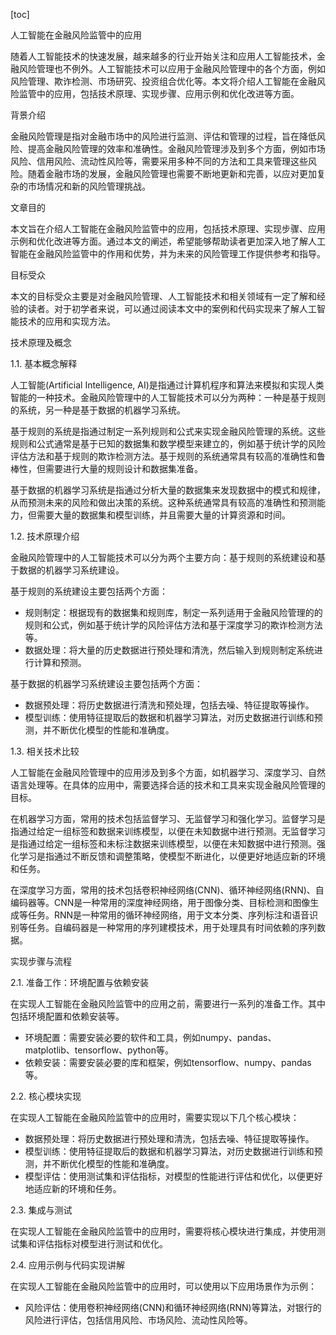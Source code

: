 
[toc]                    
                
                
人工智能在金融风险监管中的应用

随着人工智能技术的快速发展，越来越多的行业开始关注和应用人工智能技术，金融风险管理也不例外。人工智能技术可以应用于金融风险管理中的各个方面，例如风险管理、欺诈检测、市场研究、投资组合优化等。本文将介绍人工智能在金融风险监管中的应用，包括技术原理、实现步骤、应用示例和优化改进等方面。

背景介绍

金融风险管理是指对金融市场中的风险进行监测、评估和管理的过程，旨在降低风险、提高金融风险管理的效率和准确性。金融风险管理涉及到多个方面，例如市场风险、信用风险、流动性风险等，需要采用多种不同的方法和工具来管理这些风险。随着金融市场的发展，金融风险管理也需要不断地更新和完善，以应对更加复杂的市场情况和新的风险管理挑战。

文章目的

本文旨在介绍人工智能在金融风险监管中的应用，包括技术原理、实现步骤、应用示例和优化改进等方面。通过本文的阐述，希望能够帮助读者更加深入地了解人工智能在金融风险监管中的作用和优势，并为未来的风险管理工作提供参考和指导。

目标受众

本文的目标受众主要是对金融风险管理、人工智能技术和相关领域有一定了解和经验的读者。对于初学者来说，可以通过阅读本文中的案例和代码实现来了解人工智能技术的应用和实现方法。

技术原理及概念

1.1. 基本概念解释

人工智能(Artificial Intelligence, AI)是指通过计算机程序和算法来模拟和实现人类智能的一种技术。金融风险管理中的人工智能技术可以分为两种：一种是基于规则的系统，另一种是基于数据的机器学习系统。

基于规则的系统是指通过制定一系列规则和公式来实现金融风险管理的系统。这些规则和公式通常是基于已知的数据集和数学模型来建立的，例如基于统计学的风险评估方法和基于规则的欺诈检测方法。基于规则的系统通常具有较高的准确性和鲁棒性，但需要进行大量的规则设计和数据集准备。

基于数据的机器学习系统是指通过分析大量的数据集来发现数据中的模式和规律，从而预测未来的风险和做出决策的系统。这种系统通常具有较高的准确性和预测能力，但需要大量的数据集和模型训练，并且需要大量的计算资源和时间。

1.2. 技术原理介绍

金融风险管理中的人工智能技术可以分为两个主要方向：基于规则的系统建设和基于数据的机器学习系统建设。

基于规则的系统建设主要包括两个方面：

* 规则制定：根据现有的数据集和规则库，制定一系列适用于金融风险管理的的规则和公式，例如基于统计学的风险评估方法和基于深度学习的欺诈检测方法等。
* 数据处理：将大量的历史数据进行预处理和清洗，然后输入到规则制定系统进行计算和预测。

基于数据的机器学习系统建设主要包括两个方面：

* 数据预处理：将历史数据进行清洗和预处理，包括去噪、特征提取等操作。
* 模型训练：使用特征提取后的数据和机器学习算法，对历史数据进行训练和预测，并不断优化模型的性能和准确度。

1.3. 相关技术比较

人工智能在金融风险管理中的应用涉及到多个方面，如机器学习、深度学习、自然语言处理等。在具体的应用中，需要选择合适的技术和工具来实现金融风险管理的目标。

在机器学习方面，常用的技术包括监督学习、无监督学习和强化学习。监督学习是指通过给定一组标签和数据来训练模型，以便在未知数据中进行预测。无监督学习是指通过给定一组标签和未标注数据来训练模型，以便在未知数据中进行预测。强化学习是指通过不断反馈和调整策略，使模型不断进化，以便更好地适应新的环境和任务。

在深度学习方面，常用的技术包括卷积神经网络(CNN)、循环神经网络(RNN)、自编码器等。CNN是一种常用的深度神经网络，用于图像分类、目标检测和图像生成等任务。RNN是一种常用的循环神经网络，用于文本分类、序列标注和语音识别等任务。自编码器是一种常用的序列建模技术，用于处理具有时间依赖的序列数据。

实现步骤与流程

2.1. 准备工作：环境配置与依赖安装

在实现人工智能在金融风险监管中的应用之前，需要进行一系列的准备工作。其中包括环境配置和依赖安装等。

* 环境配置：需要安装必要的软件和工具，例如numpy、pandas、matplotlib、tensorflow、python等。
* 依赖安装：需要安装必要的库和框架，例如tensorflow、numpy、pandas等。

2.2. 核心模块实现

在实现人工智能在金融风险监管中的应用时，需要实现以下几个核心模块：

* 数据预处理：将历史数据进行预处理和清洗，包括去噪、特征提取等操作。
* 模型训练：使用特征提取后的数据和机器学习算法，对历史数据进行训练和预测，并不断优化模型的性能和准确度。
* 模型评估：使用测试集和评估指标，对模型的性能进行评估和优化，以便更好地适应新的环境和任务。

2.3. 集成与测试

在实现人工智能在金融风险监管中的应用时，需要将核心模块进行集成，并使用测试集和评估指标对模型进行测试和优化。

2.4. 应用示例与代码实现讲解

在实现人工智能在金融风险监管中的应用时，可以使用以下应用场景作为示例：

* 风险评估：使用卷积神经网络(CNN)和循环神经网络(RNN)等算法，对银行的风险进行评估，包括信用风险、市场风险、流动性风险等。


